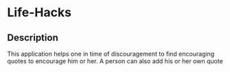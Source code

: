 # Life-Hacks
## Description
This application helps one in time of discouragement to find encouraging quotes to encourage him or her. A person can also add his or her own quote